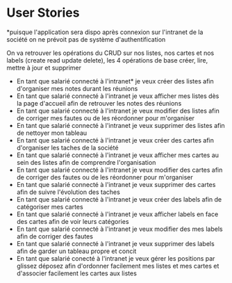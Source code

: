 # User Stories

*puisque l'application sera dispo après connexion sur l'intranet de la société on ne prévoit pas de système d'authentification

On va retrouver les opérations du CRUD sur nos listes, nos cartes et nos labels (create read update delete), les 4 opérations de base créer, lire, mettre à jour et supprimer

- En tant que salarié connecté à l'intranet* je veux créer des listes afin d'organiser mes notes durant les réunions
- En tant que salarié connecté à l'intranet je veux afficher mes listes dès la page d'accueil afin de retrouver les notes des réunions
- En tant que salarié connecté à l'intranet je veux modifier des listes afin de corriger mes fautes ou de les réordonner pour m'organiser
- En tant que salarié connecté à l'intranet je veux supprimer des listes afin de nettoyer mon tableau
- En tant que salarié connecté à l'intranet je veux créer des cartes afin d'organiser les taches de la société
- En tant que salarié connecté à l'intranet je veux afficher mes cartes au sein des listes afin de comprendre l'organisation
- En tant que salarié connecté à l'intranet je veux modifier des cartes afin de corriger des fautes ou de les réordonner pour m'organiser
- En tant que salarié connecté à l'intranet je veux supprimer des cartes afin de suivre l'évolution des taches
- En tant que salarié connecté à l'intranet je veux créer des labels afin de catégoriser mes cartes
- En tant que salarié connecté à l'intranet je veux afficher labels en face des cartes afin de voir leurs catégories
- En tant que salarié connecté à l'intranet je veux modifier des mes labels afin de corriger des fautes
- En tant que salarié connecté à l'intranet je veux supprimer des labels afin de garder un tableau propre et concit
- En tant que salarié conecté à l'intranet je veux gérer les positions par glissez déposez afin d'ordonner facilement mes listes et mes cartes et d'associer facilement les cartes aux listes
